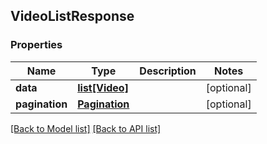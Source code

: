 ## VideoListResponse

### Properties
Name | Type | Description | Notes
------------ | ------------- | ------------- | -------------
**data** | [**list[Video]**](#Video) |  | [optional] 
**pagination** | [**Pagination**](#Pagination) |  | [optional] 

[[Back to Model list]](#documentation-for-models) [[Back to API list]](#documentation-for-api-endpoints)


